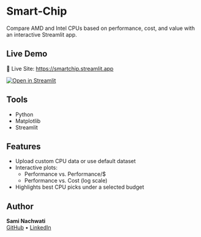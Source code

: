 # Smart-Chip

Compare AMD and Intel CPUs based on performance, cost, and value with an interactive Streamlit app.

## Live Demo

🔗 Live Site: https://smartchip.streamlit.app

[![Open in Streamlit](https://static.streamlit.io/badges/streamlit_badge_black_white.svg)](https://smartchip.streamlit.app)

## Tools
- Python
- Matplotlib
- Streamlit

## Features

- Upload custom CPU data or use default dataset
- Interactive plots:
  - Performance vs. Performance/$
  - Performance vs. Cost (log scale)
- Highlights best CPU picks under a selected budget

## Author

**Sami Nachwati**  
[GitHub](https://github.com/SamiNachwati) • [LinkedIn](https://linkedin.com/in/sami-nachwati-519288264)
